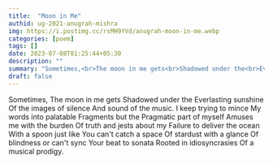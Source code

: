 ```yaml
---
title:  "Moon in Me"
authid: ug-2021-anugrah-mishra
img: https://i.postimg.cc/rsMH9YVd/anugrah-moon-in-me.webp
categories: [poem]
tags: []
date: 2023-07-08T01:25:44+05:30
description: ""
summary: "Sometimes,<br>The moon in me gets<br>Shadowed under the<br>Everlasting sunshine"
draft: false
---
```


Sometimes,
The moon in me gets 
Shadowed under the 
Everlasting sunshine
Of the images of silence 
And sound of the music.
I keep trying to mince
My words into palatable
Fragments but the 
Pragmatic part of myself
Amuses me with the burden
Of truth and jests about my
Failure to deliver the ocean
With a spoon just like 
You can't catch a space
Of stardust with a glance
Of blindness or can't sync 
Your beat to sonata
Rooted in idiosyncrasies
Of a musical prodigy.